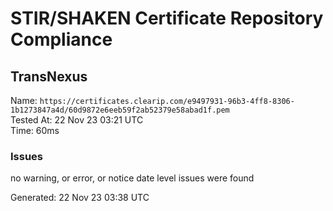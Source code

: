 # STIR/SHAKEN Certificate Repository Compliance

## TransNexus

Name: `https://certificates.clearip.com/e9497931-96b3-4ff8-8306-1b1273847a4d/60d9872e6eeb59f2ab52379e58abad1f.pem`\
Tested At: 22 Nov 23 03:21 UTC\
Time: 60ms

### Issues

no warning, or error, or notice date level issues were found

Generated: 22 Nov 23 03:38 UTC